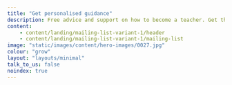 ```yaml
---
title: "Get personalised guidance"
description: Free advice and support on how to become a teacher. Get the latest information sent straight to your inbox.
content:
    - content/landing/mailing-list-variant-1/header
    - content/landing/mailing-list-variant-1/mailing-list
image: "static/images/content/hero-images/0027.jpg"
colour: "grow"
layout: "layouts/minimal"
talk_to_us: false
noindex: true
---
```

